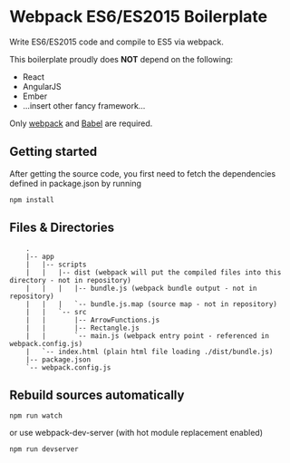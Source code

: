 # Webpack ES6/ES2015 Boilerplate
Write ES6/ES2015 code and compile to ES5 via webpack.

This boilerplate proudly does **NOT** depend on the following:
* React
* AngularJS
* Ember
* …insert other fancy framework…

Only [webpack](http://webpack.github.io/) and [Babel](http://babeljs.io/) are required.

## Getting started
After getting the source code, you first need to fetch the dependencies defined in package.json by running
```
npm install
```

## Files & Directories
```
    .
    |-- app
    |   |-- scripts
    |   |   |-- dist (webpack will put the compiled files into this directory - not in repository)
    |   |   |   |-- bundle.js (webpack bundle output - not in repository)
    |   |   |   `-- bundle.js.map (source map - not in repository)
    |   |   `-- src
    |   |       |-- ArrowFunctions.js
    |   |       |-- Rectangle.js
    |   |       `-- main.js (webpack entry point - referenced in webpack.config.js)
    |   `-- index.html (plain html file loading ./dist/bundle.js)
    |-- package.json
    `-- webpack.config.js 
```

## Rebuild sources automatically
```
npm run watch
```
or use webpack-dev-server (with hot module replacement enabled)
```
npm run devserver
```
